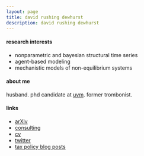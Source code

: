```yaml
---
layout: page
title: david rushing dewhurst
description: david rushing dewhurst 
---
```


#### research interests

+ nonparametric and bayesian structural time series
+ agent-based modeling
+ mechanistic models of non-equilibrium systems

#### about me

husband. phd candidate at [uvm](http://vermontcomplexsystems.org/). former trombonist.

#### links

+ [arXiv](https://arxiv.org/search/?query=david+rushing+dewhurst&searchtype=all&abstracts=show&order=-announced_date_first&size=50)
+ [consulting](https://sociotechnicalsignals.com)
+ [cv](./documents/drd-cv.pdf)
+ [twitter](https://twitter.com/d_r_dewhurst)
+ [tax policy blog posts](https://taxfoundation.org/staff/david-dewhurst/)
